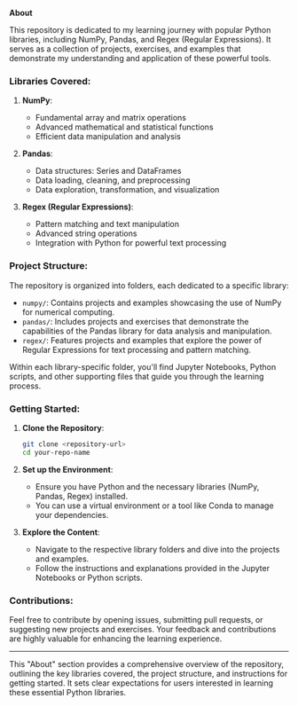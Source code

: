 **About**

This repository is dedicated to my learning journey with popular Python libraries, including NumPy, Pandas, and Regex (Regular Expressions). It serves as a collection of projects, exercises, and examples that demonstrate my understanding and application of these powerful tools.

### Libraries Covered:

1. **NumPy**:
   - Fundamental array and matrix operations
   - Advanced mathematical and statistical functions
   - Efficient data manipulation and analysis

2. **Pandas**:
   - Data structures: Series and DataFrames
   - Data loading, cleaning, and preprocessing
   - Data exploration, transformation, and visualization

3. **Regex (Regular Expressions)**:
   - Pattern matching and text manipulation
   - Advanced string operations
   - Integration with Python for powerful text processing

### Project Structure:

The repository is organized into folders, each dedicated to a specific library:

- `numpy/`: Contains projects and examples showcasing the use of NumPy for numerical computing.
- `pandas/`: Includes projects and exercises that demonstrate the capabilities of the Pandas library for data analysis and manipulation.
- `regex/`: Features projects and examples that explore the power of Regular Expressions for text processing and pattern matching.

Within each library-specific folder, you'll find Jupyter Notebooks, Python scripts, and other supporting files that guide you through the learning process.

### Getting Started:

1. **Clone the Repository**:
   ```bash
   git clone <repository-url>
   cd your-repo-name
   ```

2. **Set up the Environment**:
   - Ensure you have Python and the necessary libraries (NumPy, Pandas, Regex) installed.
   - You can use a virtual environment or a tool like Conda to manage your dependencies.

3. **Explore the Content**:
   - Navigate to the respective library folders and dive into the projects and examples.
   - Follow the instructions and explanations provided in the Jupyter Notebooks or Python scripts.

### Contributions:

Feel free to contribute by opening issues, submitting pull requests, or suggesting new projects and exercises. Your feedback and contributions are highly valuable for enhancing the learning experience.

---

This "About" section provides a comprehensive overview of the repository, outlining the key libraries covered, the project structure, and instructions for getting started. It sets clear expectations for users interested in learning these essential Python libraries.
